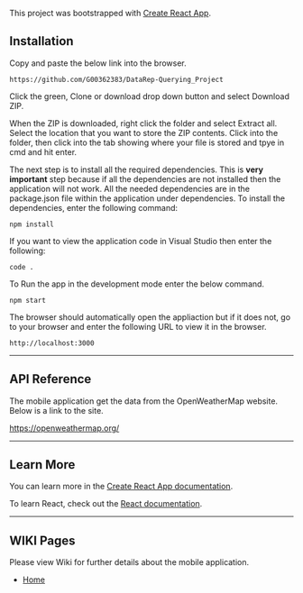 This project was bootstrapped with [Create React App](https://github.com/facebook/create-react-app).

## Installation

Copy and paste the below link into the browser.

	https://github.com/G00362383/DataRep-Querying_Project
  
Click the green, Clone or download drop down button and select Download ZIP.

When the ZIP is downloaded, right click the folder and select Extract all. 
Select the location that you want to store the ZIP contents.
Click into the folder, then click into the tab showing where your file is stored and tpye in cmd and hit enter.

The next step is to install all the required dependencies. This is <b>very important</b> step because if all the dependencies are not installed then the application will not work. All the needed dependencies are in the package.json file within the application under dependencies.
To install the dependencies, enter the following command:

	npm install
	
If you want to view the application code in Visual Studio then enter the following:

	code .
	
To Run the app in the development mode enter the below command.

	npm start
	
The browser should automatically open the appliaction but if it does not, go to your browser and enter the following URL to view it in the browser.
	
	http://localhost:3000 

***

## **API Reference**

The mobile application get the data from the OpenWeatherMap website. Below is a link to the site.

  https://openweathermap.org/









***

## Learn More

You can learn more in the [Create React App documentation](https://facebook.github.io/create-react-app/docs/getting-started).

To learn React, check out the [React documentation](https://reactjs.org/).

***

## **WIKI Pages**

Please view Wiki for further details about the mobile application. 

* [Home](https://github.com/G00362383/DataRep-Querying_Project/wiki)
